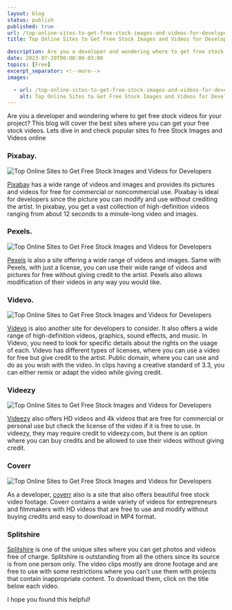 ```yaml
---
layout: blog
status: publish
published: true
url: /top-online-sites-to-get-free-stock-images-and-videos-for-developers/
title: Top Online Sites to Get Free Stock Images and Videos for Developers.

description: Are you a developer and wondering where to get free stock videos for your project? This blog will cover the best sites where you can get your free stock videos.
date: 2023-07-20T00:00:00-03:00
topics: [Free]
excerpt_separator: <!--more-->
images:

  - url: /top-online-sites-to-get-free-stock-images-and-videos-for-developers/hero.png
    alt: Top Online Sites to Get Free Stock Images and Videos for Developers
---
```


Are you a developer and wondering where to get free stock videos for your project? This blog will cover the best sites where you can get your free stock videos. Lets dive in and check popular sites fo free Stock Images and Videos online
<!--more-->

### Pixabay.

![Top Online Sites to Get Free Stock Images and Videos for Developers](/top-online-sites-to-get-free-stock-images-and-videos-for-developers/pixabay.png)

[Pixabay](https://pixabay.com/) has a wide range of videos and images and provides its pictures and videos for free for commercial or noncommercial use. Pixabay is ideal for developers since the picture you can modify and use without crediting the artist. In pixabay, you get a vast collection of high-definition videos ranging from about 12 seconds to a minute-long video and images.

### Pexels.

![Top Online Sites to Get Free Stock Images and Videos for Developers](/top-online-sites-to-get-free-stock-images-and-videos-for-developers/pexels.png)

[Pexels](https://www.pexels.com/) is also a site offering a wide range of videos and images. Same with Pexels, with just a license, you can use their wide range of videos and pictures for free without giving credit to the artist. Pexels also allows modification of their videos in any way you would like.

### Videvo.

![Top Online Sites to Get Free Stock Images and Videos for Developers](/top-online-sites-to-get-free-stock-images-and-videos-for-developers/videvo.png)

[Videvo](https://www.videvo.net/) is also another site for developers to consider. It also offers a wide range of high-definition videos, graphics, sound effects, and music. In Videvo, you need to look for specific details about the rights on the usage of each. Videvo has different types of licenses, where you can use a video for free but give credit to the artist. Public domain, where you can use and do as you wish with the video. In clips having a creative standard of 3.3, you can either remix or adapt the video while giving credit.

### Videezy

![Top Online Sites to Get Free Stock Images and Videos for Developers](/top-online-sites-to-get-free-stock-images-and-videos-for-developers/videzy.png)

[Videezy](https://www.videezy.com/) also offers HD videos and 4k videos that are free for commercial or personal use but check the license of the video if it is free to use. In videezy, they may require credit to videezy.com, but there is an option where you can buy credits and be allowed to use their videos without giving credit.

### Coverr

![Top Online Sites to Get Free Stock Images and Videos for Developers](/top-online-sites-to-get-free-stock-images-and-videos-for-developers/coverr.png)

As a developer, [coverr](https://coverr.co/) also is a site that also offers beautiful free stock video footage. Coverr contains a wide variety of videos for entrepreneurs and filmmakers with HD videos that are free to use and modify without buying credits and easy to download in MP4 format.

### Splitshire

[Splitshire](https://www.splitshire.com/top-best-free-photos/) is one of the unique sites where you can get photos and videos free of charge. Splitshire is outstanding from all the others since its source is from one person only. The video clips mostly are drone footage and are free to use with some restrictions where you can’t use them with projects that contain inappropriate content. To download them, click on the title below each video.

I hope you found this helpful!
